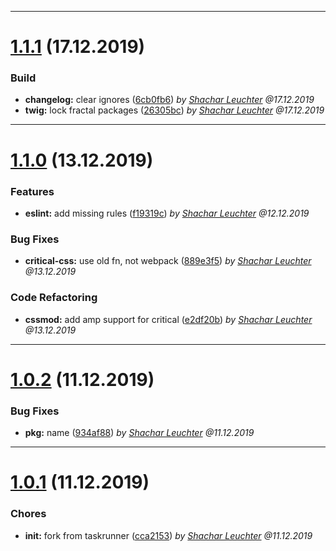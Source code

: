 
 *** 

# [1.1.1](https://github.com/jvmn/groundzero-taskrunner-webpack/compare/1.1.0...1.1.1) (17.12.2019)

 ### Build

* **changelog:**  clear ignores ([6cb0fb6](https://github.com/jvmn/groundzero-taskrunner-webpack/commit/6cb0fb6)) _by [Shachar Leuchter](shachar.leuchter@jvm.de) @17.12.2019_
* **twig:**  lock fractal packages ([26305bc](https://github.com/jvmn/groundzero-taskrunner-webpack/commit/26305bc)) _by [Shachar Leuchter](shachar.leuchter@jvm.de) @17.12.2019_

 *** 

# [1.1.0](https://github.com/jvmn/groundzero-taskrunner-webpack/compare/1.0.2...1.1.0) (13.12.2019)

 ### Features

* **eslint:**  add missing rules ([f19319c](https://github.com/jvmn/groundzero-taskrunner-webpack/commit/f19319c)) _by [Shachar Leuchter](shachar.leuchter@jvm.de) @12.12.2019_
 ### Bug Fixes

* **critical-css:**  use old fn, not webpack ([889e3f5](https://github.com/jvmn/groundzero-taskrunner-webpack/commit/889e3f5)) _by [Shachar Leuchter](shachar.leuchter@jvm.de) @13.12.2019_
 ### Code Refactoring

* **cssmod:**  add amp support for critical ([e2df20b](https://github.com/jvmn/groundzero-taskrunner-webpack/commit/e2df20b)) _by [Shachar Leuchter](shachar.leuchter@jvm.de) @13.12.2019_

 *** 

# [1.0.2](https://github.com/jvmn/groundzero-taskrunner-webpack/compare/1.0.1...1.0.2) (11.12.2019)

 ### Bug Fixes

* **pkg:**  name ([934af88](https://github.com/jvmn/groundzero-taskrunner-webpack/commit/934af88)) _by [Shachar Leuchter](shachar.leuchter@jvm.de) @11.12.2019_

 *** 

# [1.0.1](https://github.com/jvmn/groundzero-taskrunner-webpack/compare/1.0.0...1.0.1) (11.12.2019)

 ### Chores

* **init:**  fork from taskrunner ([cca2153](https://github.com/jvmn/groundzero-taskrunner-webpack/commit/cca2153)) _by [Shachar Leuchter](shachar.leuchter@jvm.de) @11.12.2019_

